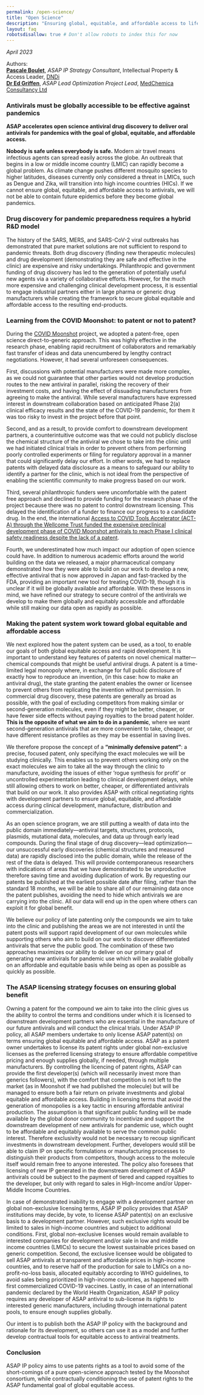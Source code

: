 ```yaml
---
permalink: /open-science/
title: "Open Science"
description: "Ensuring global, equitable, and affordable access to life-saving oral antivirals: The ASAP approach to intellectual property"
layout: faq
robotsdisallow: true # Don't allow robots to index this for now
---
```



*April 2023*

Authors: <br>
[**Pascale Boulet**](https://dndi.org/our-people/pascale-boulet/), *ASAP IP Strategy Consultant*, Intellectual Property & Access Leader, [DNDi](https://dndi.org/)<br>
[**Dr Ed Griffen**](https://scholar.google.co.uk/citations?user=i5FIoI8AAAAJ&hl=en), *ASAP Lead Optimization Project Lead*, [MedChemica Consultancy Ltd](https://www.medchemica.com/)<br>

### Antivirals must be globally accessible to be effective against pandemics


**ASAP accelerates open science antiviral drug discovery to deliver oral antivirals for pandemics with the goal of global, equitable, and affordable access.**

**Nobody is safe unless everybody is safe.** 
Modern air travel means infectious agents can spread easily across the globe. An outbreak that begins in a low or middle income country (LMIC) can rapidly become a global problem.  As climate change pushes different mosquito species to higher latitudes, diseases currently only considered a threat in LMICs, such as Dengue and Zika, will transition into high income countries (HICs). If we cannot ensure global, equitable, and affordable access to antivirals, we will not be able to contain future epidemics before they become global pandemics.

### Drug discovery for pandemic preparedness requires a hybrid R&D model

The history of the SARS, MERS, and SARS-CoV-2 viral outbreaks has demonstrated that pure market solutions are not sufficient to respond to pandemic threats. Both drug discovery (finding new therapeutic molecules) and drug development (demonstrating they are safe and effective in the clinic) are expensive and risky undertakings. Philanthropic and government funding of drug discovery has led to the generation of potentially useful new agents via a variety of collaborative efforts. However, for the much more expensive and challenging clinical development process, it is essential to engage industrial partners either in large pharma or generic drug manufacturers while creating the framework to secure global equitable and affordable access to the resulting end-products.

### Learning from the COVID Moonshot: to patent or not to patent?

During the [COVID Moonshot](https://www.nature.com/articles/d41586-021-01571-1) project, we adopted a patent-free, open science direct-to-generic approach. This was highly effective in the research phase, enabling rapid recruitment of collaborators and remarkably fast transfer of ideas and data unencumbered by lengthy contract negotiations. However, it had several unforeseen consequences. 

First, discussions with potential manufacturers were made more complex, as we could not guarantee that other parties would not develop production routes to the new antiviral in parallel, risking the recovery of their investment costs, and having the effect of dissuading manufacturers from agreeing to make the antiviral. While several manufacturers have expressed interest in downstream collaboration based on anticipated Phase 2(a) clinical efficacy results and the state of the COVID-19 pandemic, for them it was too risky to invest in the project before that point. 

Second, and as a result, to provide comfort to downstream development partners, a counterintuitive outcome was that we could not publicly disclose the chemical structure of the antiviral we chose to take into the clinic until we had initiated clinical trials in order to prevent others from performing poorly controlled experiments or filing for regulatory approval in a manner that could significantly delay our effort. In other words, we had to replace patents with delayed data disclosure as a means to safeguard our ability to identify a partner for the clinic, which is not ideal from the perspective of enabling the scientific community to make progress based on our work.

Third, several philanthropic funders were uncomfortable with the patent free approach and declined to provide funding for the research phase of the project because there was no patent to control downstream licensing. This delayed the identification of a funder to finance our progress to a candidate drug. In the end, the international [Access to COVID Tools Accelerator (ACT-A) through the Wellcome Trust funded the expensive preclinical development phase of COVID Moonshot antivirals to reach Phase I clinical safety readiness despite the lack of a patent](https://dndi.org/press-releases/2021/covid-moonshot-funded-by-wellcome-to-rapidly-develop-safe-globally-accessible-affordable-antiviral-pill/).

Fourth, we underestimated how much impact our adoption of open science could have. In addition to numerous academic efforts around the world building on the data we released, a major pharmaceutical company demonstrated how they were able to build on our work to develop a new, effective antiviral that is now approved in Japan and fast-tracked by the FDA, providing an important new tool for treating COVID-19, though it is unclear if it will be globally available and affordable.
With these lessons in mind, we have refined our strategy to secure control of the antivirals we develop to make them globally and equitably accessible and affordable while still making our data open as rapidly as possible.

### Making the patent system work toward global equitable and affordable access

We next explored how the patent system can be used, as a tool, to enable our goals of both global equitable access and rapid development.  It is important to understand key features of patents on novel chemical matter—chemical compounds that might be useful antiviral drugs. A patent is a time-limited legal monopoly where, in exchange for full public disclosure of exactly how to reproduce an invention, (in this case: how to make an antiviral drug), the state granting the patent enables the owner or licensee to prevent others from replicating the invention without permission. In commercial drug discovery, these patents are generally as broad as possible, with the goal of excluding competitors from making similar or second-generation molecules, even if they might be better, cheaper, or have fewer side effects without paying royalties to the broad patent holder. **This is the opposite of what we aim to do in a pandemic**, where we want  second-generation antivirals that are more convenient to take, cheaper, or have different resistance profiles as they may be essential in saving lives.

We therefore propose the concept of a **“minimally defensive patent”**: a precise, focused patent, only specifying the exact molecules we will be studying clinically. This enables us to prevent others working only on the exact molecules we aim to take all the way through the clinic to manufacture, avoiding the issues of either ‘rogue synthesis for profit’ or uncontrolled experimentation leading to clinical development delays, while still allowing others to work on better, cheaper, or differentiated antivirals that build on our work. It also provides ASAP with critical negotiating rights with development partners to ensure global, equitable, and affordable access during clinical development,  manufacture, distribution and commercialization.

As an open science program, we are still putting a wealth of data into the public domain immediately—antiviral targets, structures, protocols, plasmids, mutational data, molecules, and data up through early lead compounds. During the final stage of drug discovery—lead optimization—our unsuccessful early discoveries (chemical structures and measured data) are rapidly disclosed into the public domain, while the release of the rest of the data is delayed. This will provide contemporaneous researchers with indications of areas that we have demonstrated to be unproductive therefore saving time and avoiding duplication of work. By requesting our patents be published at the earliest possible date after filing, rather than the standard 18 months, we will be able to share all of our remaining data once the patent publishes, avoiding the need to hide which antivirals we are carrying into the clinic. All our data will end up in the open where others can exploit it for global benefit.

We believe our policy of late patenting only the compounds we aim to take into the clinic and publishing the areas we are not interested in until the patent posts will support rapid development of our own molecules while supporting others who aim to build on our work to discover differentiated antivirals that serve the public good.  The combination of these two approaches maximizes our ability to deliver on our primary goal of generating new antivirals for pandemic use which will be available globally on an affordable and equitable basis while being as open as possible as quickly as possible.

### The ASAP licensing strategy focuses on ensuring global benefit

Owning a patent for the compound we aim to take into the clinic gives us the ability to control the terms and conditions under which it is licensed to downstream development partners who are essential in the manufacture of our future antivirals and will conduct the clinical trials.  Under ASAP IP policy, all ASAP members undertake to only license ASAP patent(s) on terms ensuring global equitable and affordable access. ASAP as a patent owner undertakes to license its patent rights under global non-exclusive licenses as the preferred licensing strategy to ensure affordable competitive pricing and enough supplies globally, if needed, through multiple manufacturers. By controlling the licencing of patent rights, ASAP can provide the first developer(s) (which will necessarily invest more than generics followers), with the comfort that competition is not left to the market (as in Moonshot if we had published the molecule) but will be managed to ensure both a fair return on private investments and global equitable and affordable access. Building in licensing terms that avoid the generation of monopolies is a key tactic in ensuring affordable antiviral production. The assumption is that significant public funding will be made available by the global donor community to incentivize and support the downstream development of new antivirals for pandemic use, which ought to be affordable and equitably available to serve the common public interest. Therefore exclusivity would not be necessary to recoup significant investments in downstream development. Further, developers would still be able to claim IP on specific formulations or manufacturing processes to distinguish their products from competitors, though access to the molecule itself would remain free to anyone interested. The policy also foresees that licensing of new IP generated in the downstream development of ASAP antivirals could be subject to the payment of tiered and capped royalties to the developer, but only with regard to sales in High-Income and/or Upper-Middle Income Countries.

In case of demonstrated inability to engage with a development partner on global non-exclusive licensing terms, ASAP IP policy provides that ASAP institutions may decide, by vote, to license ASAP patent(s) on an exclusive basis to a development partner. However, such exclusive rights would be limited to sales in high-income countries and subject to additional conditions. First, global non-exclusive licenses would remain available to interested companies for development and/or sale in low and middle income countries (LMICs) to secure the lowest sustainable prices based on generic competition. Second, the exclusive licensee would be obligated to sell ASAP antivirals at transparent and affordable prices in high-income countries, and to reserve half of the production for sale to LMICs on a no-profit-no-loss basis, allocated equitably according to WHO guidelines, to avoid sales being prioritized in high-income countries, as happened with first commercialized COVID-19 vaccines. Lastly, in case of an international pandemic declared by the World Health Organization, ASAP IP  policy requires any developer of ASAP antiviral to sub-license its rights to interested generic manufacturers, including through international patent pools, to ensure enough supplies globally.

Our intent is to publish both the ASAP IP policy with the background and rationale for its development, so others can use it as a model and further develop contractual tools for equitable access to antiviral treatments.

### Conclusion

ASAP IP policy aims to use patents rights as a tool to avoid some of the short-comings of a pure open-science approach tested by the Moonshot consortium, while contractually conditioning the use of patent rights to the ASAP fundamental goal of global equitable access.
